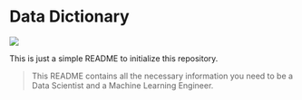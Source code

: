 # Data Dictionary
<img src="https://cdn.educba.com/academy/wp-content/uploads/2020/07/Data-Dictionaries-768x427.jpg.webp" width="" height=""  />

This is just a simple README to initialize this repository.

> This README contains all the necessary information you need to be a Data Scientist and a Machine Learning Engineer.
